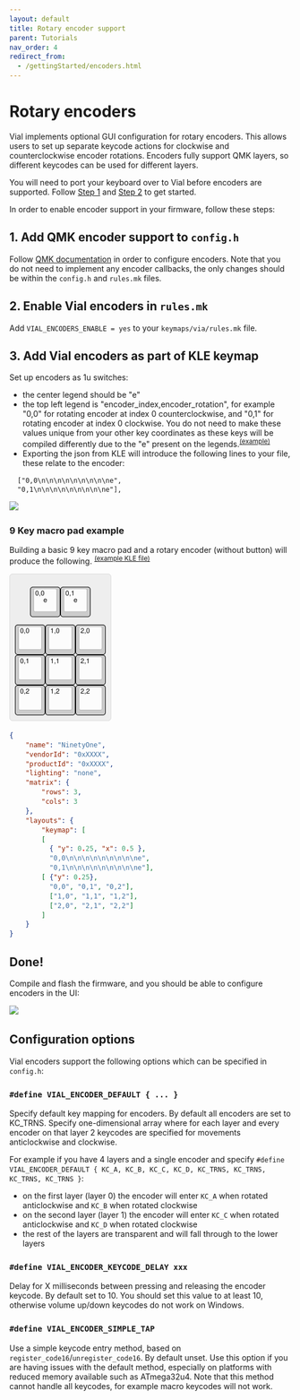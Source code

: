 ```yaml
---
layout: default
title: Rotary encoder support
parent: Tutorials
nav_order: 4
redirect_from:
  - /gettingStarted/encoders.html
---
```



# Rotary encoders

Vial implements optional GUI configuration for rotary encoders. This allows users to set up  separate keycode actions for clockwise and counterclockwise encoder rotations. Encoders fully support QMK layers, so different keycodes can be used for different layers.

You will need to port your keyboard over to Vial before encoders are supported. Follow [Step 1](/porting-to-via.md) and [Step 2](/porting-to-vial.md) to get started.

In order to enable encoder support in your firmware, follow these steps:

## 1. Add QMK encoder support to `config.h`

Follow [QMK documentation](https://docs.qmk.fm/#/feature_encoders?id=encoders) in order to configure encoders. Note that you do not need to implement any encoder callbacks, the only changes should be within the `config.h` and `rules.mk` files.

## 2. Enable Vial encoders in `rules.mk`

Add `VIAL_ENCODERS_ENABLE = yes` to your `keymaps/via/rules.mk` file.

## 3. Add Vial encoders as part of KLE keymap

Set up encoders as 1u switches:
- the center legend should be "e"
- the top left legend is "encoder_index,encoder_rotation", for example "0,0" for rotating encoder at index 0 counterclockwise, and "0,1" for rotating encoder at index 0 clockwise. You do not need to make these values unique from your other key coordinates as these keys will be compiled differently due to the "e" present on the legends.<sup>[(example)](http://www.keyboard-layout-editor.com/#/gists/604ca4b3942891950597cbaceac8bced)</sup>
- Exporting the json from KLE will introduce the following lines to your file, these relate to the encoder:
```
  ["0,0\n\n\n\n\n\n\n\n\ne",
  "0,1\n\n\n\n\n\n\n\n\ne"],
```

![](../img/encoders-kle.png)

### **9 Key macro pad example**
Building a basic 9 key macro pad and a rotary encoder (without button) will produce the following. <sup>[(example KLE file)](http://www.keyboard-layout-editor.com/#/gists/f6c1df29df0d44744d9a4dafe26178ef)</sup>

![](../img/basic-91.png)

```json
{
    "name": "NinetyOne",
    "vendorId": "0xXXXX",
    "productId": "0xXXXX",
    "lighting": "none",
    "matrix": {
        "rows": 3,
        "cols": 3
    },
    "layouts": {
        "keymap": [
        [
          { "y": 0.25, "x": 0.5 },
          "0,0\n\n\n\n\n\n\n\n\ne",
          "0,1\n\n\n\n\n\n\n\n\ne"],
        [ {"y": 0.25},
          "0,0", "0,1", "0,2"],
          ["1,0", "1,1", "1,2"],
          ["2,0", "2,1", "2,2"]
        ]
    }
}

```


## Done!

Compile and flash the firmware, and you should be able to configure encoders in the UI:

![](../img/encoders-ui.png)

## Configuration options

Vial encoders support the following options which can be specified in `config.h`:

### `#define VIAL_ENCODER_DEFAULT { ... }`

Specify default key mapping for encoders. By default all encoders are set to KC_TRNS. Specify one-dimensional array where for each layer and every encoder on that layer 2 keycodes are specified for movements anticlockwise and clockwise.

For example if you have 4 layers and a single encoder and specify `#define VIAL_ENCODER_DEFAULT { KC_A, KC_B, KC_C, KC_D, KC_TRNS, KC_TRNS, KC_TRNS, KC_TRNS }`:

* on the first layer (layer 0) the encoder will enter `KC_A` when rotated anticlockwise and `KC_B` when rotated clockwise
* on the second layer (layer 1) the encoder will enter `KC_C` when rotated anticlockwise and `KC_D` when rotated clockwise
* the rest of the layers are transparent and will fall through to the lower layers

### `#define VIAL_ENCODER_KEYCODE_DELAY xxx`

Delay for X milliseconds between pressing and releasing the encoder keycode. By default set to 10. You should set this value to at least 10, otherwise volume up/down keycodes do not work on Windows.

### `#define VIAL_ENCODER_SIMPLE_TAP`

Use a simple keycode entry method, based on `register_code16`/`unregister_code16`. By default unset. Use this option if you are having issues with the default method, especially on platforms with reduced memory available such as ATmega32u4. Note that this method cannot handle all keycodes, for example macro keycodes will not work.
